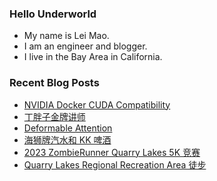 ### Hello Underworld

- My name is Lei Mao.
- I am an engineer and blogger.
- I live in the Bay Area in California.


### Recent Blog Posts

<!-- BLOG-POST-LIST:START -->
- [NVIDIA Docker CUDA Compatibility](https://leimao.github.io/blog/NVIDIA-Docker-CUDA-Compatibility/)
- [丁胖子金牌讲师](https://leimao.github.io/essay/%E4%B8%81%E8%83%96%E5%AD%90%E9%87%91%E7%89%8C%E8%AE%B2%E5%B8%88/)
- [Deformable Attention](https://leimao.github.io/blog/Deformable-Attention/)
- [海狮牌汽水和 KK 啤酒](https://leimao.github.io/essay/%E6%B5%B7%E7%8B%AE%E7%89%8C%E6%B1%BD%E6%B0%B4-KK%E5%95%A4%E9%85%92/)
- [2023 ZombieRunner Quarry Lakes 5K 竞赛](https://leimao.github.io/life/2023-ZombieRunner-Quarry-Lakes/)
- [Quarry Lakes Regional Recreation Area 徒步](https://leimao.github.io/life/Quarry-Lakes-Regional-Recreation-Area/)
<!-- BLOG-POST-LIST:END -->
